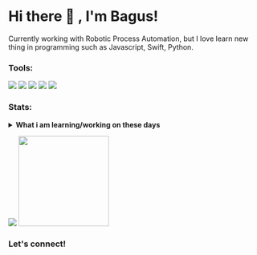 # Hi there 👋 , I'm Bagus!
Currently working with Robotic Process Automation, but I love learn new thing in programming such as Javascript, Swift, Python.  

### Tools:
<p>
    <img src="https://img.shields.io/badge/OS-MacOS-blue?&logo=apple" />
    <img src="https://img.shields.io/badge/Code-Swift-blue?&logo=swift" />
    <img src="https://img.shields.io/badge/IDE-Xcode-blue?&logo=xcode" />
    <img src="https://img.shields.io/badge/Text%20Editor-Visual%20Studio%20Code-blue?&logo=visual%20studio%20code&logoColor=blue" />
    <img src="https://gpvc.arturio.dev/bagusfe" />
</p>

### Stats:
<details>
 <summary><strong>What i am learning/working on these days</strong></summary>
    - 🔭 I’m currently working on PT. Louisz International </br>
    - 🌱 I’m currently learning Python, Web Programming and UIKit </br>
    - 👯 I’m looking to collaborate on Automation Project, Mobile Apps. </br>
    - 🤔 I’m looking for help with master of programming. hehe </br>
    - 💬 Ask me about anything.</br>
    - 📫 How to reach me: <a href="mailto:rama.diansyah1998@gmail.com">Email me!</a>  </br>
    - 😄 Pronouns: He/Him </br>
    - ⚡ Fun fact: ... </br>
</details>
<p>
    <img src="https://github-readme-stats.vercel.app/api?username=ramadiansyah&hide=contribs,prs&show_icons=true&hide_border=true&title_color=000" />
    <img src="https://github-readme-stats.vercel.app/api/top-langs/?username=ramadiansyah&layout=compact" height=180 />
</p>

### Let's connect!
<!-- 
<p>
    <a href="https://bagusfe.id" target="blank"><img src="https://img.shields.io/badge/Website-https://bagusfe.com-green?" /></a>
    <a href="https://linkedin.bagusfe.com" target="blank"><img src="https://img.shields.io/badge/Bagus_Frayoga-30302f?style=flat&logo=linkedin" /></a>
    <a href="https://medium.com/@bagusfe" target="blank"><img src="https://img.shields.io/badge/Bagus_Frayoga-30302f?style=flat&logo=medium" /></a>
    <a href="https://tw.bagusfe.com" target="blank"><img src="https://img.shields.io/badge/@bagusfe_-30302f?style=flat&logo=twitter" /></a>
    <a href="https://www.paypal.me/gewdfe" target="blank"><img src="https://ionicabizau.github.io/badges/paypal.svg" /></a>
</p> 
 -->
<!--
**bagusfe/bagusfe** is a ✨ _special_ ✨ repository because its `README.md` (this file) appears on your GitHub profile.

Here are some ideas to get you started:

- 🔭 I’m currently working on ...
- 🌱 I’m currently learning ...
- 👯 I’m looking to collaborate on ...
- 🤔 I’m looking for help with ...
- 💬 Ask me about ...
- 📫 How to reach me: ...
- 😄 Pronouns: ...
- ⚡ Fun fact: ...
-->
